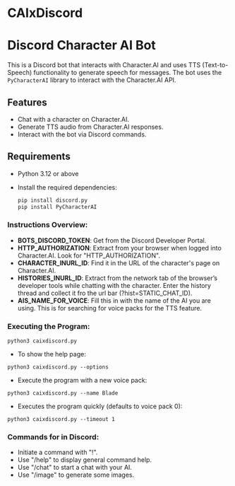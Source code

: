 # CAIxDiscord
# Discord Character AI Bot

This is a Discord bot that interacts with Character.AI and uses TTS (Text-to-Speech) functionality to generate speech for messages. The bot uses the `PyCharacterAI` library to interact with the Character.AI API.

## Features

- Chat with a character on Character.AI.
- Generate TTS audio from Character.AI responses.
- Interact with the bot via Discord commands.

## Requirements

- Python 3.12 or above
- Install the required dependencies:

  ```bash
  pip install discord.py
  pip install PyCharacterAI

### Instructions Overview:
- **BOTS_DISCORD_TOKEN**: Get from the Discord Developer Portal.
- **HTTP_AUTHORIZATION**: Extract from your browser when logged into Character.AI. Look for "HTTP_AUTHORIZATION".
- **CHARACTER_INURL_ID**: Find it in the URL of the character's page on Character.AI.
- **HISTORIES_INURL_ID**: Extract from the network tab of the browser’s developer tools while chatting with the character. Enter the history thread and collect it fro the url bar (?hist=STATIC_CHAT_ID).
- **AIS_NAME_FOR_VOICE**: Fill this in with the name of the AI you are using. This is for searching for voice packs for the TTS feature.
  
### Executing the Program:
```
python3 caixdiscord.py
```
- To show the help page:
```
python3 caixdiscord.py --options
```
- Execute the program with a new voice pack:
```
python3 caixdiscord.py --name Blade
```
- Executes the program quickly (defaults to voice pack 0):
```
python3 caixdiscord.py --timeout 1
```
### Commands for in Discord:
- Initiate a command with "!".
- Use "/help" to display general command help.
- Use "/chat" to start a chat with your AI.
- Use "/image" to generate some images.

